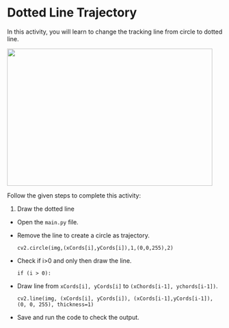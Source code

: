 Dotted Line Trajectory
======================  

In this activity, you will learn to change the tracking line from circle to dotted line.


<img src= "https://media.slid.es/uploads/1525749/images/10501308/aa2.gif" width = "480" height = "320">


Follow the given steps to complete this activity:

1. Draw the dotted line

* Open the `main.py` file.

* Remove the line to create a circle as trajectory.

    `cv2.circle(img,(xCords[i],yCords[i]),1,(0,0,255),2)`

* Check if i>0 and only then draw the line.

    `if (i > 0):`

* Draw line from `xCords[i], yCords[i]` to `(xChords[i-1], ychords[i-1])`.

    `cv2.line(img, (xCords[i], yCords[i]), (xCords[i-1],yCords[i-1]), (0, 0, 255), thickness=1)`


* Save and run the code to check the output.

